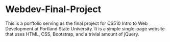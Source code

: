 # Webdev-Final-Project

This is a porftolio serving as the final project for CS510 Intro to Web Development at Portland State University. It is a simple single-page website that uses HTML, CSS, Bootstrap, and a trivial amount of jQuery.
